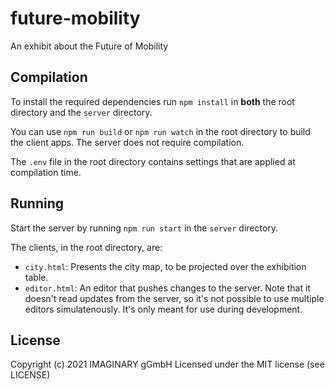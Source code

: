 # future-mobility

An exhibit about the Future of Mobility

## Compilation

To install the required dependencies run `npm install` in **both** the root directory and the 
`server` directory.

You can use `npm run build` or `npm run watch` in the root directory to build the client apps. The 
server does not require compilation.

The `.env` file in the root directory contains settings that are applied at compilation time.

## Running

Start the server by running `npm run start` in the `server` directory.

The clients, in the root directory, are:

- `city.html`: Presents the city map, to be projected over the exhibition table.
- `editor.html`: An editor that pushes changes to the server. Note that it doesn't read updates from
    the server, so it's not possible to use multiple editors simulatenously. It's only meant for 
    use during development.

## License

Copyright (c) 2021 IMAGINARY gGmbH
Licensed under the MIT license (see LICENSE)

